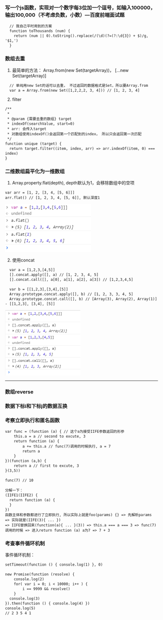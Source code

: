 ### 写一个js函数，实现对一个数字每3位加一个逗号，如输入100000， 输出100,000（不考虑负数，小数）—百度前端面试题
```
  // 我自己平时用到的方案
  function toThousands (num) {
    return (num || 0).toString().replace(/(\d)(?=(?:\d{3}) + $)/g, '$1,')
  }
```

### 数组去重
1. 最简单的方法： Array.from(new Set(targetArray))， [...new Set(targetArray)]
```
  // 单纯用new Set的话可以去重， 不过返回的数据格式是Set，所以要Array.from
  var a = Array.from(new Set([1,2,2,2, 3, 4])) // [1, 2, 3, 4]
```
2. filter
```
/**
 * 
 * @param {需要去重的数组} target
 * indexOf(searchValue, start=0)
 * arr: 会传入target
 * 对数组使用indexOf()会返回第一个匹配到的index， 所以只会返回第一次匹配
 */
function unique (target) {
  return target.filter((item, index, arr) => arr.indexOf(item, 0) === index)
}
```

### 二维数组扁平化为一维数组
1. Array.property.flat(depth), depth默认为1，会移除数组中的空项
```
var arr = [1, 2, [3, 4, [5, 6]]]
arr.flat() // [1, 2, 3, 4, [5, 6]], 默认深度1
```
![flat-demo截图](./img/flat-demo.png)

2. 使用concat
```
  var a = [1,2,3,[4,5]]
  [].concat.apply([], a) // [1, 2, 3, 4, 5]
  [].concat.call([], a[0], a[1], a[2], a[3]) // [1,2,3,4,5]

  var b = [[1,2,3],[3,4],[5]]
  Array.prototype.concat.apply([], b) // [1, 2, 3, 3, 4, 5]
  Array.prototype.concat.call([], b) // [Array(3), Array(2), Array(1)] - [[1,2,3], [3,4], [5]]
```
![flat-concat截图](./img/flatByConcat.png)

---

### 数组reverse

### 数据下标i和下标j的数据互换


### 考察立即执行和匿名函数
```
var func = (function (a) { // 这个a为接受IIFE参数返回的形参
	this.a = a // second to excute, 3
	return function (a) {
		a += this.a // func(7)调用的时候执行, a = 7
		return a
	}
})(function (a,b) {
	return a // first to excute, 3
}(3,5))

func(7) // 10

分解一下： 
(IIFE1(IIFE2) {
  return function (a) {
  }
})
函数主体和参数都进行了立即执行, 所以实际上就是foo(params) {} => 先解析params => 实际就是(IIFE(3){ ... })
=> IIFE替换回来(function(a){ ... }(3)) => this.a === a === 3 => func(7)调用的时候 => 进入return function (a) a为7 => 7 + 3
```

### 考查事件循环机制
事件循环机制：
```
setTimeout(function () { console.log(1) }, 0)

new Promise(function (resolve) {
	console.log(2)
	for( var i = 0; i < 10000; i++ ) {
		i == 9999 && resolve()
	}
  console.log(3)
}).then(function () { console.log(4) })
console.log(5)
// 2 3 5 4 1
```

